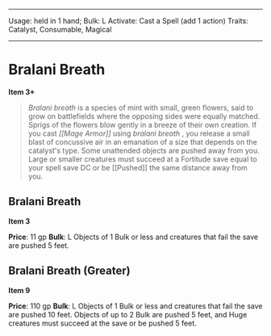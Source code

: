 
---
Usage: held in 1 hand;
Bulk: L
Activate: Cast a Spell (add 1 action)
Traits: Catalyst, Consumable, Magical

---

# Bralani Breath

**Item 3+**

>  *Bralani breath* is a species of mint with small, green flowers, said to grow on battlefields where the opposing sides were equally matched. Sprigs of the flowers blow gently in a breeze of their own creation. If you cast *[[Mage Armor]]* using *bralani breath* , you release a small blast of concussive air in an emanation of a size that depends on the catalyst's type. Some unattended objects are pushed away from you. Large or smaller creatures must succeed at a Fortitude save equal to your spell save DC or be [[Pushed]] the same distance away from you.

## Bralani Breath

**Item 3**

**Price**: 11 gp
**Bulk**: L
Objects of 1 Bulk or less and creatures that fail the save are pushed 5 feet.

## Bralani Breath (Greater)

**Item 9**

**Price**: 110 gp
**Bulk**: L
Objects of 1 Bulk or less and creatures that fail the save are pushed 10 feet. Objects of up to 2 Bulk are pushed 5 feet, and Huge creatures must succeed at the save or be pushed 5 feet.

